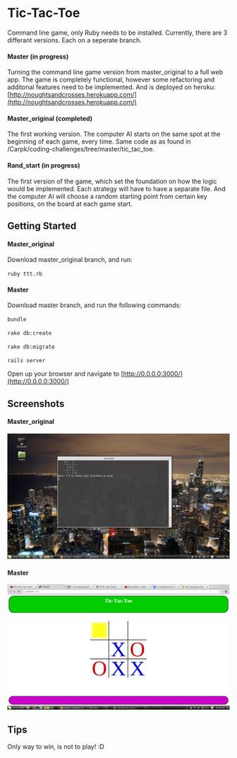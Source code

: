 # Tic-Tac-Toe

Command line game, only Ruby needs to be installed. Currently, there are 3 differant versions. Each on a seperate branch.

#### Master (in progress)

Turning the command line game version from master_original to a full web app. The game is completely functional, however some refactoring and additonal features need to be implemented. And is deployed on heroku: [http://noughtsandcrosses.herokuapp.com/](http://noughtsandcrosses.herokuapp.com/)

#### Master_original (completed)

The first working version. The computer AI starts on the same spot at the beginning of each game, every time. Same code as as found in /Carpk/coding-challenges/tree/master/tic_tac_toe.

#### Rand_start (in progress)

The first version of the game, which set the foundation on how the logic would be implemented. Each strategy will have to have a separate file. And the computer AI will choose a random starting point from certain key positions, on the board at each game start.

## Getting Started

#### Master_original

Download master_original branch, and run:

`ruby ttt.rb`

#### Master

Download master branch, and run the following commands:

`bundle`

`rake db:create`

`rake db:migrate`

`rails server`

Open up your browser and navigate to [http://0.0.0.0:3000/](http://0.0.0.0:3000/)

## Screenshots

#### Master_original

![command line version](https://raw.githubusercontent.com/Carpk/tic-tac-toe/master/app/assets/images/Screenshot%20from%202014-04-18%2019:49:07.png)

#### Master

![colorful app version](https://raw.githubusercontent.com/Carpk/tic-tac-toe/master/app/assets/images/Screenshot%20from%202014-04-20%2018:38:09.png)

## Tips

Only way to win, is not to play! :D